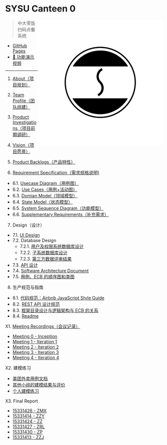 # SYSU Canteen 0

<img src='assets/logo.png' align='right' style='width:400px;height:400px'/>

> 中大零饭扫码点餐系统

+ [GitHub Pages](https://dtosaad.github.io/documents)
+ [🎥 功能演示视频](https://www.bilibili.com/video/av26106597)

---

1. [About（项目规划）](about.md)

2. [Team Profile（团队组建）](team_profile.md)

3. [Product Investigations（项目前期调研）](product_investigations.md)

4. [Vision（项目愿景）](about.md#vision)

5. [Product Backlogs（产品特性）](about.md#backlogs)

6. [Requirement Specification（需求规格说明)](product_requirements.md)
  + 6.1. [Usecase Diagram（用例图）](assets/images/models/use_cases.png)
  + 6.2. [Use Cases（用例+活动图）](assets/images/models/use_cases.png)
  + 6.3. [Domian Model（领域模型）](assets/images/models/domain_model.png)
  + 6.4. [State Model（状态模型）](assets/images/models/state_model.png)
  + 6.5. [System Sequence Diagram（功能模型）](system_sequence_diagram.md)
  + 6.6. [Supplementary Requirements（补充需求）](supplementary_requirements.md)

7. Design（设计）
  + 7.1. [UI Design](assets/ui)
  + 7.2. Database Design
    + 7.2.1. [用户及权限系统数据库设计](assets/images/database_design.png)
    + 7.2.2. [子系统数据库设计](assets/images/database_design.png)
    + 7.2.3. [第三方数据评审结果](https://github.com/dtosaad/documents/issues?q=is%3Aissue+is%3Aclosed)
  + 7.3. [API 设计](API.md)
  + 7.4. [Software Architecture Document](tech_reports/architecture.md)
  + 7.5. [用例、ECB 的顺序图和类图](ECB.md)

8. 生产规范与指南
  + 8.1. [代码规范：Airbnb JavaScript Style Guide](https://github.com/airbnb/javascript)
  + 8.2. [REST API 设计规范](https://en.wikipedia.org/wiki/Representational_state_transfer)
  + 8.3. [框架目录设计与逻辑架构与 ECB 的关系](architecture_relationship.md)
  + 8.4. [Readme](README.md)

X1. [Meeting Recordings（会议记录）](meeting_recordings.md)
  + [Meeting 0 - Inception](meeting_recordings.md#metting-0---inception)
  + [Meeting 1 - Iteration 1](meeting_recordings.md#metting-1---iteration-1)
  + [Meeting 2 - Iteration 2](meeting_recordings.md#metting-2---iteration-2)
  + [Meeting 3 - Iteration 3](meeting_recordings.md#metting-3---iteration-3)
  + [Meeting 4 - Iteration 4](meeting_recordings.md#metting-4---iteration-4)

X2. 建模练习
  + [美团外卖用例文档](modeling_exercises/meituanwaimai.md)
  + [其他小组的建模结果与评价](modeling_exercises/reviews.md)
  + [个人建模练习](modeling_exercises/addition.md)

X3. Final Report
  - [15331426 - ZMX](final_reports/15331426_ZMX.md)
  - [15331414 - ZZY](final_reports/15331414_ZZY.md)
  - [15331424 - ZZ](https://painterdrown.github.io/saad/final-report)
  - [15331427 - ZRL](final_reports/15331427_ZRL.md)
  - [15331430 - ZP](final_reports/15331430_ZP.md)
  - [15331413 - ZZJ](final_reports/15331413_ZZJ.md)
